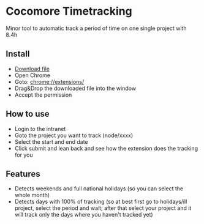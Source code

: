 # Cocomore Timetracking

Minor tool to automatic track a period of time on one single project with 8.4h

## Install

* [Download file](https://github.com/attrib/timetracking/raw/master/build/timetracking.crx)
* Open Chrome
* Goto: [chrome://extensions/](chrome://extensions/)
* Drag&Drop the downloaded file into the window
* Accept the permission

## How to use

* Login to the intranet
* Goto the project you want to track (node/xxxx)
* Select the start and end date
* Click submit and lean back and see how the extension does the tracking for you

## Features

* Detects weekends and full national holidays (so you can select the whole month)
* Detects days with 100% of tracking (so at best first go to holidays/ill project, select the period and wait; after that select your project and it will track only the days where you haven't tracked yet)
